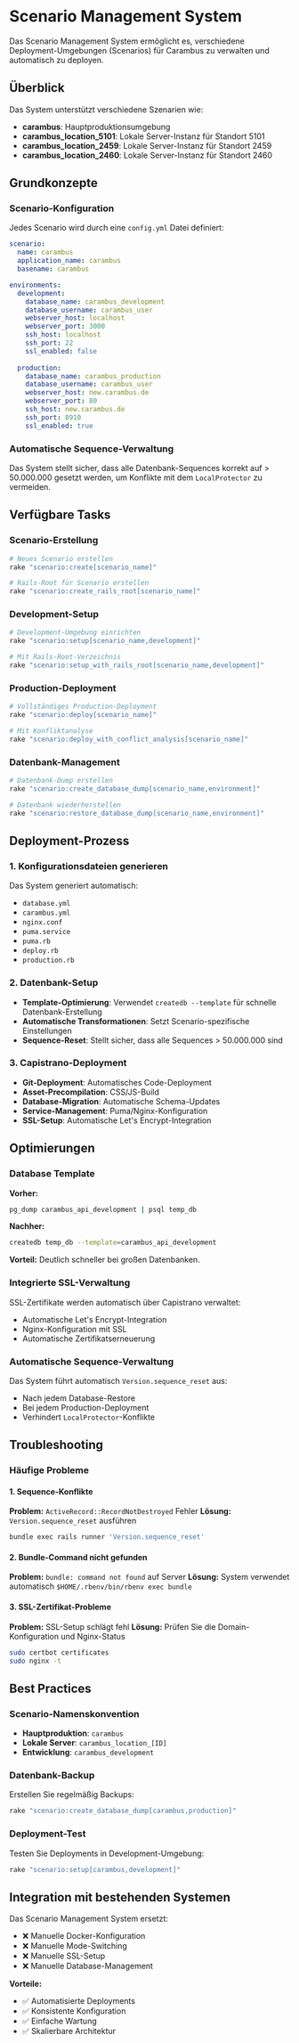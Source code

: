 # Scenario Management System

Das Scenario Management System ermöglicht es, verschiedene Deployment-Umgebungen (Scenarios) für Carambus zu verwalten und automatisch zu deployen.

## Überblick

Das System unterstützt verschiedene Szenarien wie:
- **carambus**: Hauptproduktionsumgebung
- **carambus_location_5101**: Lokale Server-Instanz für Standort 5101
- **carambus_location_2459**: Lokale Server-Instanz für Standort 2459
- **carambus_location_2460**: Lokale Server-Instanz für Standort 2460

## Grundkonzepte

### Scenario-Konfiguration

Jedes Scenario wird durch eine `config.yml` Datei definiert:

```yaml
scenario:
  name: carambus
  application_name: carambus
  basename: carambus

environments:
  development:
    database_name: carambus_development
    database_username: carambus_user
    webserver_host: localhost
    webserver_port: 3000
    ssh_host: localhost
    ssh_port: 22
    ssl_enabled: false
    
  production:
    database_name: carambus_production
    database_username: carambus_user
    webserver_host: new.carambus.de
    webserver_port: 80
    ssh_host: new.carambus.de
    ssh_port: 8910
    ssl_enabled: true
```

### Automatische Sequence-Verwaltung

Das System stellt sicher, dass alle Datenbank-Sequences korrekt auf > 50.000.000 gesetzt werden, um Konflikte mit dem `LocalProtector` zu vermeiden.

## Verfügbare Tasks

### Scenario-Erstellung

```bash
# Neues Scenario erstellen
rake "scenario:create[scenario_name]"

# Rails-Root für Scenario erstellen
rake "scenario:create_rails_root[scenario_name]"
```

### Development-Setup

```bash
# Development-Umgebung einrichten
rake "scenario:setup[scenario_name,development]"

# Mit Rails-Root-Verzeichnis
rake "scenario:setup_with_rails_root[scenario_name,development]"
```

### Production-Deployment

```bash
# Vollständiges Production-Deployment
rake "scenario:deploy[scenario_name]"

# Mit Konfliktanalyse
rake "scenario:deploy_with_conflict_analysis[scenario_name]"
```

### Datenbank-Management

```bash
# Datenbank-Dump erstellen
rake "scenario:create_database_dump[scenario_name,environment]"

# Datenbank wiederherstellen
rake "scenario:restore_database_dump[scenario_name,environment]"
```

## Deployment-Prozess

### 1. Konfigurationsdateien generieren

Das System generiert automatisch:
- `database.yml`
- `carambus.yml`
- `nginx.conf`
- `puma.service`
- `puma.rb`
- `deploy.rb`
- `production.rb`

### 2. Datenbank-Setup

- **Template-Optimierung**: Verwendet `createdb --template` für schnelle Datenbank-Erstellung
- **Automatische Transformationen**: Setzt Scenario-spezifische Einstellungen
- **Sequence-Reset**: Stellt sicher, dass alle Sequences > 50.000.000 sind

### 3. Capistrano-Deployment

- **Git-Deployment**: Automatisches Code-Deployment
- **Asset-Precompilation**: CSS/JS-Build
- **Database-Migration**: Automatische Schema-Updates
- **Service-Management**: Puma/Nginx-Konfiguration
- **SSL-Setup**: Automatische Let's Encrypt-Integration

## Optimierungen

### Database Template

**Vorher:**
```bash
pg_dump carambus_api_development | psql temp_db
```

**Nachher:**
```bash
createdb temp_db --template=carambus_api_development
```

**Vorteil:** Deutlich schneller bei großen Datenbanken.

### Integrierte SSL-Verwaltung

SSL-Zertifikate werden automatisch über Capistrano verwaltet:
- Automatische Let's Encrypt-Integration
- Nginx-Konfiguration mit SSL
- Automatische Zertifikatserneuerung

### Automatische Sequence-Verwaltung

Das System führt automatisch `Version.sequence_reset` aus:
- Nach jedem Database-Restore
- Bei jedem Production-Deployment
- Verhindert `LocalProtector`-Konflikte

## Troubleshooting

### Häufige Probleme

#### 1. Sequence-Konflikte

**Problem:** `ActiveRecord::RecordNotDestroyed` Fehler
**Lösung:** `Version.sequence_reset` ausführen

```bash
bundle exec rails runner 'Version.sequence_reset'
```

#### 2. Bundle-Command nicht gefunden

**Problem:** `bundle: command not found` auf Server
**Lösung:** System verwendet automatisch `$HOME/.rbenv/bin/rbenv exec bundle`

#### 3. SSL-Zertifikat-Probleme

**Problem:** SSL-Setup schlägt fehl
**Lösung:** Prüfen Sie die Domain-Konfiguration und Nginx-Status

```bash
sudo certbot certificates
sudo nginx -t
```

## Best Practices

### Scenario-Namenskonvention

- **Hauptproduktion**: `carambus`
- **Lokale Server**: `carambus_location_[ID]`
- **Entwicklung**: `carambus_development`

### Datenbank-Backup

Erstellen Sie regelmäßig Backups:
```bash
rake "scenario:create_database_dump[carambus,production]"
```

### Deployment-Test

Testen Sie Deployments in Development-Umgebung:
```bash
rake "scenario:setup[carambus,development]"
```

## Integration mit bestehenden Systemen

Das Scenario Management System ersetzt:
- ❌ Manuelle Docker-Konfiguration
- ❌ Manuelle Mode-Switching
- ❌ Manuelle SSL-Setup
- ❌ Manuelle Database-Management

**Vorteile:**
- ✅ Automatisierte Deployments
- ✅ Konsistente Konfiguration
- ✅ Einfache Wartung
- ✅ Skalierbare Architektur
